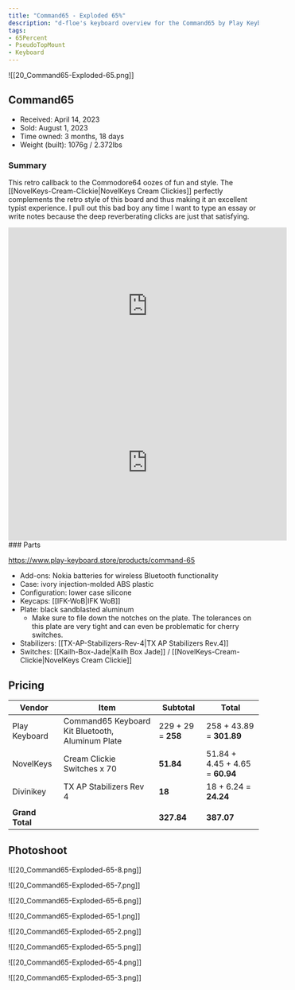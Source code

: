 ```yaml
---
title: "Command65 - Exploded 65%"
description: "d-floe's keyboard overview for the Command65 by Play Keyboard and BIOI."
tags:
- 65Percent
- PseudoTopMount
- Keyboard
---
```


![[20_Command65-Exploded-65.png]]

## Command65

- Received: April 14, 2023
- Sold: August 1, 2023
- Time owned: 3 months, 18 days
- Weight (built): 1076g / 2.372lbs

### Summary

This retro callback to the Commodore64 oozes of fun and style. The [[NovelKeys-Cream-Clickie|NovelKeys Cream Clickies]] perfectly complements the retro style of this board and thus making it an excellent typist experience. I pull out this bad boy any time I want to type an essay or write notes because the deep reverberating clicks are just that satisfying.

<iframe width="560" height="315" src="https://www.youtube-nocookie.com/embed/Rp_AqlqRecU" title="YouTube video player" frameborder="0" allow="accelerometer; autoplay; clipboard-write; encrypted-media; gyroscope; picture-in-picture; web-share" allowfullscreen></iframe>
<iframe width="560" height="315" src="https://www.youtube-nocookie.com/embed/4gzmWPU9VB8" title="YouTube video player" frameborder="0" allow="accelerometer; autoplay; clipboard-write; encrypted-media; gyroscope; picture-in-picture; web-share" allowfullscreen></iframe>
### Parts

https://www.play-keyboard.store/products/command-65

- Add-ons: Nokia batteries for wireless Bluetooth functionality
- Case: ivory injection-molded ABS plastic
- Configuration: lower case silicone
- Keycaps: [[IFK-WoB|IFK WoB]]
- Plate: black sandblasted aluminum
    - Make sure to file down the notches on the plate. The tolerances on this plate are very tight and can even be problematic for cherry switches.
- Stabilizers: [[TX-AP-Stabilizers-Rev-4|TX AP Stabilizers Rev.4]]
- Switches: [[Kailh-Box-Jade|Kailh Box Jade]] / [[NovelKeys-Cream-Clickie|NovelKeys Cream Clickie]]

## Pricing

| Vendor          | Item                                             | Subtotal           | Total                           |
| --------------- | ------------------------------------------------ | ------------------ | ------------------------------- |
| Play Keyboard   | Command65 Keyboard Kit Bluetooth, Aluminum Plate | 229 + 29 = **258** | 258 + 43.89 = **301.89**        |
| NovelKeys       | Cream Clickie Switches x 70                      | **51.84**          | 51.84 + 4.45 + 4.65 = **60.94** |
| Divinikey       | TX AP Stabilizers Rev 4                          | **18**             | 18 + 6.24 = **24.24**           |
|                 |                                                  |
| **Grand Total** |                                                  | **327.84**         | **387.07**                      |

## Photoshoot

![[20_Command65-Exploded-65-8.png]]

![[20_Command65-Exploded-65-7.png]]

![[20_Command65-Exploded-65-6.png]]

![[20_Command65-Exploded-65-1.png]]

![[20_Command65-Exploded-65-2.png]]

![[20_Command65-Exploded-65-5.png]]

![[20_Command65-Exploded-65-4.png]]

![[20_Command65-Exploded-65-3.png]]
